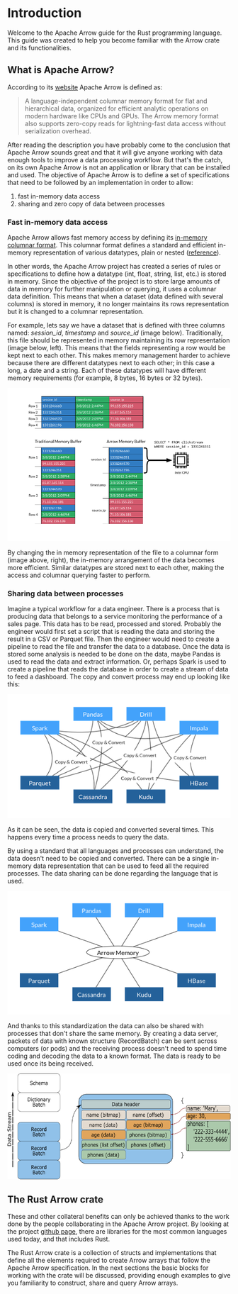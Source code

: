 # Introduction

Welcome to the Apache Arrow guide for the Rust programming language.  This
guide was created to help you become familiar with the Arrow crate and its
functionalities. 

## What is Apache Arrow?

According to its [website](https://arrow.apache.org) Apache Arrow is defined
as:

> A language-independent columnar memory format for flat and hierarchical data,
> organized for efficient analytic operations on modern hardware like CPUs and
> GPUs. The Arrow memory format also supports zero-copy reads for
> lightning-fast data access without serialization overhead.

After reading the description you have probably come to the conclusion that
Apache Arrow sounds great and that it will give anyone working with data enough
tools to improve a data processing workflow.  But that's the catch, on its own
Apache Arrow is not an application or library that can be installed and used.
The objective of Apache Arrow is to define a set of specifications that need to
be followed by an implementation in order to allow:

1. fast in-memory data access
2. sharing and zero copy of data between processes

### Fast in-memory data access

Apache Arrow allows fast memory access by defining its [in-memory columnar
format](https://arrow.apache.org/overview/). This columnar format defines a
standard and efficient in-memory representation of various datatypes, plain or
nested
([reference](https://github.com/apache/arrow/blob/master/docs/source/format/Columnar.rst)).

In other words, the Apache Arrow project has created a series of rules or
specifications to define how a datatype (int, float, string, list, etc.) is
stored in memory. Since the objective of the project is to store large amounts
of data in memory for further manipulation or querying, it uses a columnar data
definition. This means that when a dataset (data defined with several columns)
is stored in memory, it no longer maintains its rows representation but it is
changed to a columnar representation.

For example, lets say we have a dataset that is defined with three columns
named: *session_id*, *timestamp* and *source_id* (image below). Traditionally,
this file should be represented in memory maintaining its row representation
(image below, left). This means that the fields representing a row would be kept
next to each other. This makes memory management harder to achieve because there
are different datatypes next to each other; in this case a long, a date and a
string. Each of these datatypes will have different memory requirements (for
example, 8 bytes, 16 bytes or 32 bytes).

<p align="center">
  <img src="images/simd.png">
</p>

By changing the in memory representation of the file to a columnar form (image
above, right), the in-memory arrangement of the data becomes more efficient.
Similar datatypes are stored next to each other, making the access and columnar
querying faster to perform.

### Sharing data between processes

Imagine a typical workflow for a data engineer. There is a process that is
producing data that belongs to a service monitoring the performance of a sales
page.  This data has to be read, processed and stored. Probably the engineer
would first set a script that is reading the data and storing the result in a
CSV or Parquet file. Then the engineer would need to create a pipeline to read
the file and transfer the data to a database. Once the data is stored some
analysis is needed to be done on the data, maybe Pandas is used to read the data
and extract information. Or, perhaps Spark is used to create a pipeline that
reads the database in order to create a stream of data to feed a dashboard. The
copy and convert process may end up looking like this:

<p align="center">
  <img src="images/copy.png">
</p>

As it can be seen, the data is copied and converted several times. This happens
every time a process needs to query the data. 

By using a standard that all languages and processes can understand, the data
doesn't need to be copied and converted. There can be a single in-memory data
representation that can be used to feed all the required processes. The data
sharing can be done regarding the language that is used.

<p align="center">
  <img src="images/shared.png">
</p>

And thanks to this standardization the data can also be shared with processes
that don't share the same memory. By creating a data server, packets of data
with known structure (RecordBatch) can be sent across computers (or pods) and
the receiving process doesn't need to spend time coding and decoding the data
to a known format. The data is ready to be used once its being received.

<p align="center">
  <img src="images/recordbatch.png">
</p>

## The Rust Arrow crate

These and other collateral benefits can only be achieved thanks to the work done
by the people collaborating in the Apache Arrow project. By looking at the
project [github page](https://github.com/apache/arrow), there are libraries for
the most common languages used today, and that includes Rust.

The Rust Arrow crate is a collection of structs and implementations that define
all the elements required to create Arrow arrays that follow the Apache Arrow
specification. In the next sections the basic blocks for working with the
crate will be discussed, providing enough examples to give you familiarity
to construct, share and query Arrow arrays.
